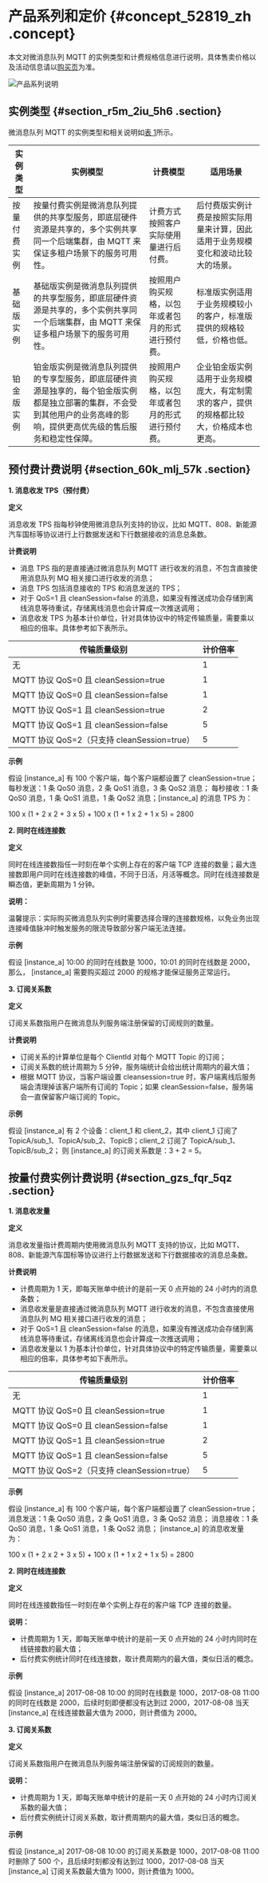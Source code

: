 # 产品系列和定价 {#concept_52819_zh .concept}

本文对微消息队列 MQTT 的实例类型和计费规格信息进行说明，具体售卖价格以及活动信息请以[购买页](https://common-buy.aliyun.com/?spm=a2c4g.11186623.2.23.7a0852detgpXCl&commodityCode=onsMqtt#/buy)为准。

 ![](images/43248_zh-CN.png "产品系列说明")

## 实例类型 {#section_r5m_2iu_5h6 .section}

微消息队列 MQTT 的实例类型和相关说明如[表 1](#table_ewj_cg4_hhb)所示。

|实例类型|实例模型|计费模型|适用场景|
|----|----|----|----|
|按量付费实例|按量付费实例是微消息队列提供的共享型服务，即底层硬件资源是共享的，多个实例共享同一个后端集群，由 MQTT 来保证多租户场景下的服务可用性。|计费方式按照客户实际使用量进行后付费。|后付费版实例计费是按照实际用量来计算，因此适用于业务规模变化和波动比较大的场景。|
|基础版实例|基础版实例是微消息队列提供的共享型服务，即底层硬件资源是共享的，多个实例共享同一个后端集群，由 MQTT 来保证多租户场景下的服务可用性。|按照用户购买规格，以包年或者包月的形式进行预付费。|标准版实例适用于业务规模较小的客户，标准版提供的规格较低，价格也低。|
|铂金版实例|铂金版实例是微消息队列提供的专享型服务，即底层硬件资源是独享的，每个铂金版实例都是独立部署的集群，不会受到其他用户的业务高峰的影响，提供更高优先级的售后服务和稳定性保障。|按照用户购买规格，以包年或者包月的形式进行预付费。|企业铂金版实例适用于业务规模庞大，有定制需求的客户，提供的规格都比较大，价格成本也更高。|

## 预付费计费说明 {#section_60k_mlj_57k .section}

**1. 消息收发 TPS（预付费）**

**定义**

消息收发 TPS 指每秒钟使用微消息队列支持的协议，比如 MQTT、808、新能源汽车国标等协议进行上行数据发送和下行数据接收的消息总条数。

**计费说明**

-   消息 TPS 指的是直接通过微消息队列 MQTT 进行收发的消息，不包含直接使用消息队列 MQ 相关接口进行收发的消息；
-   消息 TPS 包括消息接收的 TPS 和消息发送的 TPS；
-   对于 QoS=1 且 cleanSession=false 的消息，如果没有推送成功会存储到离线消息等待重试，存储离线消息也会计算成一次推送调用；
-   消息收发 TPS 为基本计价单位，针对具体协议中的特定传输质量，需要乘以相应的倍率。具体参考如下表所示。

|传输质量级别|计价倍率|
|------|----|
|无|1|
|MQTT 协议 QoS=0 且 cleanSession=true|1|
|MQTT 协议 QoS=0 且 cleanSession=false|1|
|MQTT 协议 QoS=1 且 cleanSession=true|2|
|MQTT 协议 QoS=1 且 cleanSession=false|5|
|MQTT 协议 QoS=2（只支持 cleanSession=true）|5|

**示例**

假设 \[instance\_a\] 有 100 个客户端，每个客户端都设置了 cleanSession=true； 每秒发送：1 条 QoS0 消息，2 条 QoS1 消息，3 条 QoS2 消息； 每秒接收：1 条 QoS0 消息，1 条 QoS1 消息，1 条 QoS2 消息；\[instance\_a\] 的消息 TPS 为：

100 x \(1 + 2 x 2 + 3 x 5\) + 100 x \(1 + 1 x 2 + 1 x 5\) = 2800

**2. 同时在线连接数**

**定义**

同时在线连接数指任一时刻在单个实例上存在的客户端 TCP 连接的数量；最大连接数即用户同时在线连接数的峰值，不同于日活，月活等概念。同时在线连接数是瞬态值，更新周期为 1 分钟。

**说明：** 

温馨提示：实际购买微消息队列实例时需要选择合理的连接数规格，以免业务出现连接峰值脉冲时触发服务的限流导致部分客户端无法连接。

**示例**

假设 \[instance\_a\] 10:00 的同时在线数是 1000，10:01 的同时在线数是 2000，那么， \[instance\_a\] 需要购买超过 2000 的规格才能保证服务正常运行。

**3. 订阅关系数**

**定义**

订阅关系数指用户在微消息队列服务端注册保留的订阅规则的数量。

**计费说明**

-   订阅关系的计算单位是每个 ClientId 对每个 MQTT Topic 的订阅；
-   订阅关系数的统计周期为 5 分钟，服务端统计会给出统计周期内的最大值；
-   根据 MQTT 协议，当客户端设置 cleansession=true 时，客户端离线后服务端会清理掉该客户端所有订阅的 Topic；如果 cleanSession=false，服务端会一直保留客户端订阅的 Topic。

**示例**

假设 \[instance\_a\] 有 2 个设备：client\_1 和 client\_2，其中 client\_1 订阅了 TopicA/sub\_1、TopicA/sub\_2、TopicB；client\_2 订阅了 TopicA/sub\_1、TopicB/sub\_2； 则 \[instance\_a\] 的订阅关系数是：3 + 2 = 5。

## 按量付费实例计费说明 {#section_gzs_fqr_5qz .section}

**1. 消息收发量**

**定义**

消息收发量指计费周期内使用微消息队列 MQTT 支持的协议，比如 MQTT、808、新能源汽车国标等协议进行上行数据发送和下行数据接收的消息总条数。

**计费说明**

-   计费周期为 1 天，即每天账单中统计的是前一天 0 点开始的 24 小时内的消息条数；
-   消息收发量是直接通过微消息队列 MQTT 进行收发的消息，不包含直接使用消息队列 MQ 相关接口进行收发的消息；
-   对于 QoS=1 且 cleanSession=false 的消息，如果没有推送成功会存储到离线消息等待重试，存储离线消息也会计算成一次推送调用；
-   消息收发量以 1 为基本计价单位，针对具体协议中的特定传输质量，需要乘以相应的倍率，具体参考如下表所示。

|传输质量级别|计价倍率|
|------|----|
|无|1|
|MQTT 协议 QoS=0 且 cleanSession=true|1|
|MQTT 协议 QoS=0 且 cleanSession=false|1|
|MQTT 协议 QoS=1 且 cleanSession=true|2|
|MQTT 协议 QoS=1 且 cleanSession=false|5|
|MQTT 协议 QoS=2（只支持 cleanSession=true）|5|

**示例**

假设 \[instance\_a\] 有 100 个客户端，每个客户端都设置了 cleanSession=true； 消息发送：1 条 QoS0 消息，2 条 QoS1 消息，3 条 QoS2 消息； 消息接收：1 条 QoS0 消息，1 条 QoS1 消息，1 条 QoS2 消息； \[instance\_a\] 的消息收发量 为：

100 x \(1 + 2 x 2 + 3 x 5\) + 100 x \(1 + 1 x 2 + 1 x 5\) = 2800

**2. 同时在线连接数**

**定义**

同时在线连接数指任一时刻在单个实例上存在的客户端 TCP 连接的数量。

**说明：** 

-   计费周期为 1 天，即每天账单中统计的是前一天 0 点开始的 24 小时内同时在线链接数的最大值；
-   后付费实例统计同时在线连接数，取计费周期内的最大值，类似日活的概念。

**示例**

假设 \[instance\_a\] 2017-08-08 10:00 的同时在线数是 1000，2017-08-08 11:00 的同时在线数是 2000，后续时刻即便都没有达到过 2000，2017-08-08 当天 \[instance\_a\] 在线连接数最大值为 2000，则计费值为 2000。

**3. 订阅关系数**

**定义**

订阅关系数指用户在微消息队列服务端注册保留的订阅规则的数量。

**说明：** 

-   计费周期为 1 天，即每天账单中统计的是前一天 0 点开始的 24 小时内订阅关系数的最大值；
-   后付费实例统计订阅关系数，取计费周期内的最大值，类似日活的概念。

**示例**

假设 \[instance\_a\] 2017-08-08 10:00 的订阅关系数是 1000，2017-08-08 11:00 时删除了 500 个，且后续时刻都没有达到过 1000，2017-08-08 当天 \[instance\_a\] 订阅关系数最大值为 1000，则计费值为 1000。

